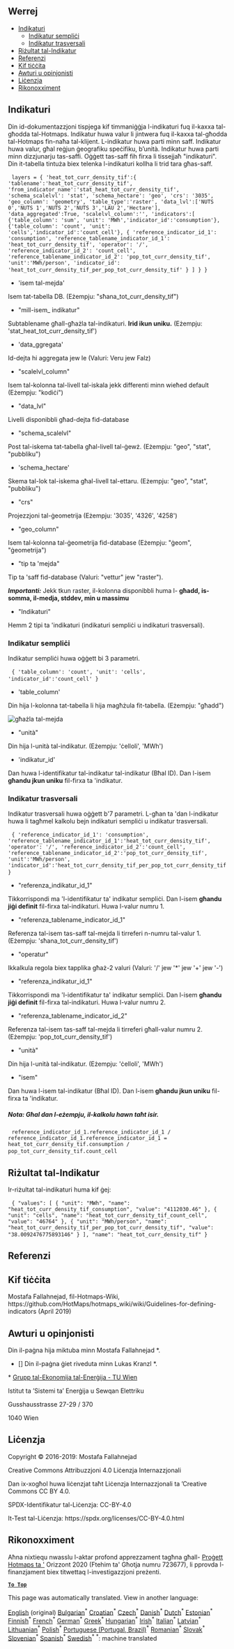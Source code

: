 <h2> Werrej </h2><ul><li> <a href="#Indicators">Indikaturi</a> <ul><li> <a href="#Simple-indicator">Indikatur sempliċi</a> </li><li> <a href="#Cross-indicator">Indikatur trasversali</a> </li></ul></li><li> <a href="#Indicator-result">Riżultat tal-Indikatur</a> </li><li> <a href="#references">Referenzi</a> </li><li> <a href="#how-to-cite">Kif tiċċita</a> </li><li> <a href="#authors-and-reviewers">Awturi u opinjonisti</a> </li><li> <a href="#license">Liċenzja</a> </li><li> <a href="#acknowledgement">Rikonoxximent</a> </li></ul><h2> Indikaturi </h2><p> Din id-dokumentazzjoni tispjega kif timmaniġġja l-indikaturi fuq il-kaxxa tal-għodda tal-Hotmaps. Indikatur huwa valur li jintwera fuq il-kaxxa tal-għodda tal-Hotmaps fin-naħa tal-klijent. L-indikatur huwa parti minn saff. Indikatur huwa valur, għal reġjun ġeografiku speċifiku, b’unità. Indikatur huwa parti minn dizzjunarju tas-saffi. Oġġett tas-saff fih firxa li tissejjaħ "indikaturi". Din it-tabella tintuża biex telenka l-indikaturi kollha li trid tara għas-saff. </p><pre> <code>layers = { 'heat_tot_curr_density_tif':{ 'tablename':'heat_tot_curr_density_tif', 'from_indicator_name':'stat_heat_tot_curr_density_tif', 'schema_scalelvl': 'stat', 'schema_hectare': 'geo', 'crs': '3035', 'geo_column': 'geometry', 'table_type':'raster', 'data_lvl':['NUTS 0','NUTS 1','NUTS 2','NUTS 3','LAU 2','Hectare'], 'data_aggregated':True, 'scalelvl_column':'', 'indicators':[ {'table_column': 'sum', 'unit': 'MWh','indicator_id':'consumption'}, {'table_column': 'count', 'unit': 'cells','indicator_id':'count_cell'}, { 'reference_indicator_id_1': 'consumption', 'reference_tablename_indicator_id_1': 'heat_tot_curr_density_tif', 'operator': '/', 'reference_indicator_id_2': 'count_cell', 'reference_tablename_indicator_id_2': 'pop_tot_curr_density_tif', 'unit':'MWh/person', 'indicator_id': 'heat_tot_curr_density_tif_per_pop_tot_curr_density_tif' } ] } }</code> </pre><ul><li> 'isem tal-mejda' </li></ul><p> Isem tat-tabella DB. (Eżempju: "sħana_tot_curr_density_tif") </p><ul><li> "mill-isem_ indikatur" </li></ul><p> Subtablename għall-għażla tal-indikaturi. <strong>Irid ikun uniku.</strong> (Eżempju: 'stat_heat_tot_curr_density_tif') </p><ul><li> 'data_ggregata' </li></ul><p> Id-dejta hi aggregata jew le (Valuri: Veru jew Falz) </p><ul><li> "scalelvl_column" </li></ul><p> Isem tal-kolonna tal-livell tal-iskala jekk differenti minn wieħed default (Eżempju: "kodiċi") </p><ul><li> "data_lvl" </li></ul><p> Livelli disponibbli għad-dejta fid-database </p><ul><li> "schema_scalelvl" </li></ul><p> Post tal-iskema tat-tabella għal-livell tal-ġewż. (Eżempju: "geo", "stat", "pubbliku") </p><ul><li> 'schema_hectare' </li></ul><p> Skema tal-lok tal-iskema għal-livell tal-ettaru. (Eżempju: "geo", "stat", "pubbliku") </p><ul><li> "crs" </li></ul><p> Projezzjoni tal-ġeometrija (Eżempju: '3035', '4326', '4258') </p><ul><li> "geo_column" </li></ul><p> Isem tal-kolonna tal-ġeometrija fid-database (Eżempju: "ġeom", "ġeometrija") </p><ul><li> "tip ta 'mejda" </li></ul><p> Tip ta 'saff fid-database (Valuri: "vettur" jew "raster"). </p><p> <em><strong>Importanti:</strong></em> Jekk tkun raster, il-kolonna disponibbli huma l- <strong>għadd, is-somma, il-medja, stddev, min u massimu</strong> </p><ul><li> "Indikaturi" </li></ul><p> Hemm 2 tipi ta 'indikaturi (indikaturi sempliċi u indikaturi trasversali). </p><h3> Indikatur sempliċi </h3><p> Indikatur sempliċi huwa oġġett bi 3 parametri. </p><pre> <code>{ 'table_column': 'count', 'unit': 'cells', 'indicator_id':'count_cell' }</code> </pre><ul><li> 'table_column' </li></ul><p> Din hija l-kolonna tat-tabella li hija magħżula fit-tabella. (Eżempju: "għadd") </p><p><img alt="għażla tal-mejda" src="/api/assets/table_image.png"/></p><ul><li> "unità" </li></ul><p> Din hija l-unità tal-indikatur. (Eżempju: 'ċelloli', 'MWh') </p><ul><li> 'indikatur_id' </li></ul><p> Dan huwa l-identifikatur tal-indikatur tal-indikatur (Bħal ID). Dan l-isem <strong>għandu jkun uniku</strong> fil-firxa ta 'indikatur. </p><h3> Indikatur trasversali </h3><p> Indikatur trasversali huwa oġġett b'7 parametri. L-għan ta 'dan l-indikatur huwa li tagħmel kalkolu bejn indikaturi sempliċi u indikatur trasversali. </p><pre> <code>{ 'reference_indicator_id_1': 'consumption', 'reference_tablename_indicator_id_1':'heat_tot_curr_density_tif', 'operator': '/', 'reference_indicator_id_2':'count_cell', 'reference_tablename_indicator_id_2':'pop_tot_curr_density_tif', 'unit':'MWh/person', 'indicator_id':'heat_tot_curr_density_tif_per_pop_tot_curr_density_tif' }</code> </pre><ul><li> "referenza_indikatur_id_1" </li></ul><p> Tikkorrispondi ma 'l-identifikatur ta' indikatur sempliċi. Dan l-isem <strong>għandu jiġi definit</strong> fil-firxa tal-indikaturi. Huwa l-valur numru 1. </p><ul><li> "referenza_tablename_indicator_id_1" </li></ul><p> Referenza tal-isem tas-saff tal-mejda li tirreferi n-numru tal-valur 1. (Eżempju: 'sħana_tot_curr_density_tif') </p><ul><li> "operatur" </li></ul><p> Ikkalkula regola biex tapplika għaż-2 valuri (Valuri: '/' jew '*' jew '+' jew '-') </p><ul><li> "referenza_indikatur_id_1" </li></ul><p> Tikkorrispondi ma 'l-identifikatur ta' indikatur sempliċi. Dan l-isem <strong>għandu jiġi definit</strong> fil-firxa tal-indikaturi. Huwa l-valur numru 2. </p><ul><li> "referenza_tablename_indicator_id_2" </li></ul><p> Referenza tal-isem tas-saff tal-mejda li tirreferi għall-valur numru 2. (Eżempju: 'pop_tot_curr_density_tif') </p><ul><li> "unità" </li></ul><p> Din hija l-unità tal-indikatur. (Eżempju: 'ċelloli', 'MWh') </p><ul><li> "isem" </li></ul><p> Dan huwa l-isem tal-indikatur (Bħal ID). Dan l-isem <strong>għandu jkun uniku</strong> fil-firxa ta 'indikatur. </p><h5> Nota: Għal dan l-eżempju, il-kalkolu hawn taħt isir. </h5><pre> <code>reference_indicator_id_1.reference_indicator_id_1 / reference_indicator_id_1.reference_indicator_id_1 = heat_tot_curr_density_tif.consumption / pop_tot_curr_density_tif.count_cell</code> </pre><h2> Riżultat tal-Indikatur </h2><p> Ir-riżultat tal-indikaturi huma kif ġej: </p><pre> <code>{ "values": [ { "unit": "MWh", "name": "heat_tot_curr_density_tif_consumption", "value": "4112030.46" }, { "unit": "cells", "name": "heat_tot_curr_density_tif_count_cell", "value": "46764" }, { "unit": "MWh/person", "name": "heat_tot_curr_density_tif_per_pop_tot_curr_density_tif", "value": "38.0092476775893146" } ], "name": "heat_tot_curr_density_tif" }</code> </pre><h2> Referenzi </h2><h2> Kif tiċċita </h2><p> Mostafa Fallahnejad, fil-Hotmaps-Wiki, https://github.com/HotMaps/hotmaps_wiki/wiki/Guidelines-for-defining-indicators (April 2019) </p><h2> Awturi u opinjonisti </h2><p> Din il-paġna hija miktuba minn Mostafa Fallahnejad *. </p><ul><li> [] Din il-paġna ġiet riveduta minn Lukas Kranzl *. </li></ul><p> * <a href="https://eeg.tuwien.ac.at/">Grupp tal-Ekonomija tal-Enerġija - TU Wien</a> </p><p> Istitut ta ’Sistemi ta’ Enerġija u Sewqan Elettriku </p><p> Gusshausstrasse 27-29 / 370 </p><p> 1040 Wien </p><h2> Liċenzja </h2><p> Copyright © 2016-2019: Mostafa Fallahnejad </p><p> Creative Commons Attribuzzjoni 4.0 Liċenzja Internazzjonali </p><p> Dan ix-xogħol huwa liċenzjat taħt Liċenzja Internazzjonali ta ’Creative Commons CC BY 4.0. </p><p> SPDX-Identifikatur tal-Liċenzja: CC-BY-4.0 </p><p> It-Test tal-Liċenzja: https://spdx.org/licenses/CC-BY-4.0.html </p><h2> Rikonoxximent </h2><p> Aħna nixtiequ nwasslu l-aktar profond apprezzament tagħna għall- <a href="https://www.hotmaps-project.eu">Proġett Hotmaps ta '</a> Orizzont 2020 (Ftehim ta' Għotja numru 723677), li pprovda l-finanzjament biex titwettaq l-investigazzjoni preżenti. </p><p><ins> <code><strong><a href="#table-of-contents">To Top</a></strong></code> </ins> </p>

This page was automatically translated. View in another language:

[English](en-Guidelines-for-defining-indicators) (original) [Bulgarian](bg-Guidelines-for-defining-indicators)<sup>\*</sup> [Croatian](hr-Guidelines-for-defining-indicators)<sup>\*</sup> [Czech](cs-Guidelines-for-defining-indicators)<sup>\*</sup> [Danish](da-Guidelines-for-defining-indicators)<sup>\*</sup> [Dutch](nl-Guidelines-for-defining-indicators)<sup>\*</sup> [Estonian](et-Guidelines-for-defining-indicators)<sup>\*</sup> [Finnish](fi-Guidelines-for-defining-indicators)<sup>\*</sup> [French](fr-Guidelines-for-defining-indicators)<sup>\*</sup> [German](de-Guidelines-for-defining-indicators)<sup>\*</sup> [Greek](el-Guidelines-for-defining-indicators)<sup>\*</sup> [Hungarian](hu-Guidelines-for-defining-indicators)<sup>\*</sup> [Irish](ga-Guidelines-for-defining-indicators)<sup>\*</sup> [Italian](it-Guidelines-for-defining-indicators)<sup>\*</sup> [Latvian](lv-Guidelines-for-defining-indicators)<sup>\*</sup> [Lithuanian](lt-Guidelines-for-defining-indicators)<sup>\*</sup>  [Polish](pl-Guidelines-for-defining-indicators)<sup>\*</sup> [Portuguese (Portugal, Brazil)](pt-Guidelines-for-defining-indicators)<sup>\*</sup> [Romanian](ro-Guidelines-for-defining-indicators)<sup>\*</sup> [Slovak](sk-Guidelines-for-defining-indicators)<sup>\*</sup> [Slovenian](sl-Guidelines-for-defining-indicators)<sup>\*</sup> [Spanish](es-Guidelines-for-defining-indicators)<sup>\*</sup> [Swedish](sv-Guidelines-for-defining-indicators)<sup>\*</sup>
<sup>\*</sup>: machine translated
